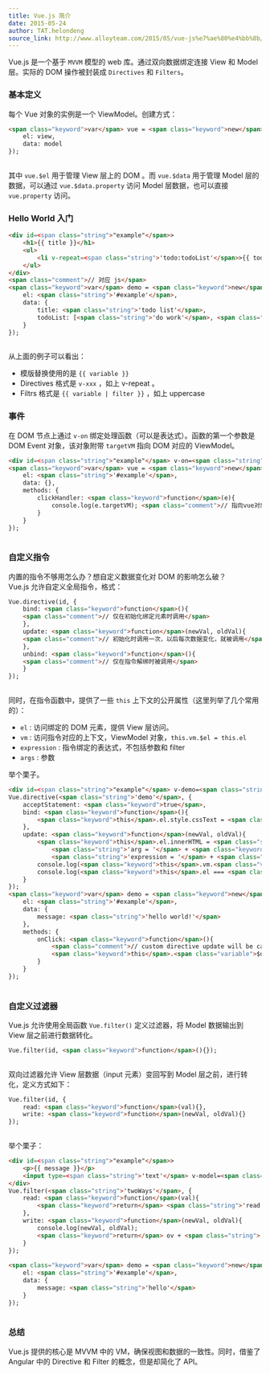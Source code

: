 ```yaml
---
title: Vue.js 简介
date: 2015-05-24
author: TAT.helondeng
source_link: http://www.alloyteam.com/2015/05/vue-js%e7%ae%80%e4%bb%8b/
---
```


Vue.js 是一个基于 `MVVM` 模型的 web 库。通过双向数据绑定连接 View 和 Model 层。实际的 DOM 操作被封装成 `Directives` 和 `Filters`。

### 基本定义

每个 Vue 对象的实例是一个 ViewModel。创建方式：

```html
<span class="keyword">var</span> vue = <span class="keyword">new</span> Vue({
    el: view,
    data: model
});
 
```

其中 `vue.$el` 用于管理 View 层上的 DOM 。而 `vue.$data` 用于管理 Model 层的数据，可以通过 `vue.$data.property` 访问 Model 层数据，也可以直接 `vue.property` 访问。

### Hello World 入门

```html
<div id=<span class="string">"example"</span>>
    <h1>{{ title }}</h1>
    <ul>
        <li v-repeat=<span class="string">'todo:todoList'</span>>{{ todo | uppercase }}</li>
    </ul>
</div>
<span class="comment">// 对应 js</span>
<span class="keyword">var</span> demo = <span class="keyword">new</span> Vue({
    el: <span class="string">'#example'</span>,
    data: {
        title: <span class="string">'todo list'</span>,
        todoList: [<span class="string">'do work'</span>, <span class="string">'read book'</span>, <span class="string">'shopping'</span>]
    }
});
 
```

从上面的例子可以看出：

-   模版替换使用的是 `{{ variable }}`
-   Directives 格式是 `v-xxx` ，如上 v-repeat 。
-   Filtrs 格式是 `{{ variable | filter }}` ，如上 uppercase

### 事件

在 DOM 节点上通过 `v-on` 绑定处理函数（可以是表达式）。函数的第一个参数是 DOM Event 对象，该对象附带 `targetVM` 指向 DOM 对应的 ViewModel。

```html
<div id=<span class="string">"example"</span> v-on=<span class="string">"click : clickHandler"</span>></div>
<span class="keyword">var</span> vue = <span class="keyword">new</span> Vue({
    el: <span class="string">'#example'</span>,
    data: {},
    methods: {
        clickHandler: <span class="keyword">function</span>(e){
            console.log(e.targetVM); <span class="comment">// 指向vue对象，可以理解为this。</span>
        }
    }
});
 
```

### 自定义指令

内置的指令不够用怎么办？想自定义数据变化对 DOM 的影响怎么破？  
Vue.js 允许自定义全局指令，格式：

```html
Vue.directive(id, {
    bind: <span class="keyword">function</span>(){
    <span class="comment">// 仅在初始化绑定元素时调用</span>
    },
    update: <span class="keyword">function</span>(newVal, oldVal){
    <span class="comment">// 初始化时调用一次，以后每次数据变化，就被调用</span>
    },
    unbind: <span class="keyword">function</span>(){
    <span class="comment">// 仅在指令解绑时被调用</span>
    }
});
 
```

同时，在指令函数中，提供了一些 `this` 上下文的公开属性（这里列举了几个常用的）：

-   `el` : 访问绑定的 DOM 元素，提供 View 层访问。
-   `vm` : 访问指令对应的上下文，ViewModel 对象，`this.vm.$el = this.el`
-   `expression` : 指令绑定的表达式，不包括参数和 filter
-   `args` : 参数

举个栗子。

```html
<div id=<span class="string">"example"</span> v-demo=<span class="string">"args: message"</span> v-on=<span class="string">"click: onClick"</span>></div>
Vue.directive(<span class="string">'demo'</span>, {
    acceptStatement: <span class="keyword">true</span>,
    bind: <span class="keyword">function</span>(){
        <span class="keyword">this</span>.el.style.cssText = <span class="string">'color: red; background: #666;'</span>;
    },
    update: <span class="keyword">function</span>(newVal, oldVal){
        <span class="keyword">this</span>.el.innerHTML = <span class="string">'name = '</span> + <span class="keyword">this</span>.name + <span class="string">'<br/>'</span> + 
            <span class="string">'arg = '</span> + <span class="keyword">this</span>.arg + <span class="string">'<br/>'</span> + 
            <span class="string">'expression = '</span> + <span class="keyword">this</span>.expression + <span class="string">'<br/>'</span>;
        console.log(<span class="keyword">this</span>.vm.<span class="variable">$data</span>);
        console.log(<span class="keyword">this</span>.el === <span class="keyword">this</span>.vm.<span class="variable">$el</span>);
    }
});
<span class="keyword">var</span> demo = <span class="keyword">new</span> Vue({
    el: <span class="string">'#example'</span>,
    data: {
        message: <span class="string">'hello world!'</span>
    },
    methods: {
        onClick: <span class="keyword">function</span>(){
            <span class="comment">// custom directive update will be called.</span>
            <span class="keyword">this</span>.<span class="variable">$data</span>.message = <span class="string">'hahaha!'</span>;
        }
    }
});
 
```

### 自定义过滤器

Vue.js 允许使用全局函数 `Vue.filter()` 定义过滤器，将 Model 数据输出到 View 层之前进行数据转化。

```html
Vue.filter(id, <span class="keyword">function</span>(){});
 
```

双向过滤器允许 View 层数据（input 元素）变回写到 Model 层之前，进行转化，定义方式如下：

```html
Vue.filter(id, {
    read: <span class="keyword">function</span>(val){},
    write: <span class="keyword">function</span>(newVal, oldVal){}
});
 
```

举个栗子：

```html
<div id=<span class="string">"example"</span>>
    <p>{{ message }}</p>
    <input type=<span class="string">'text'</span> v-model=<span class="string">"message | twoWays"</span>></div>
</div>
Vue.filter(<span class="string">'twoWays'</span>, {
    read: <span class="keyword">function</span>(val){
        <span class="keyword">return</span> <span class="string">'read '</span> + val;
    },
    write: <span class="keyword">function</span>(newVal, oldVal){
        console.log(newVal, oldVal);
        <span class="keyword">return</span> ov + <span class="string">' write'</span>;
    }
});
 
<span class="keyword">var</span> demo = <span class="keyword">new</span> Vue({
    el: <span class="string">'#example'</span>,
    data: {
        message: <span class="string">'hello'</span>
    }
});
 
```

### 总结

Vue.js 提供的核心是 MVVM 中的 VM，确保视图和数据的一致性。同时，借鉴了 Angular 中的 Directive 和 Filter 的概念，但是却简化了 API。